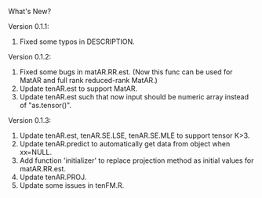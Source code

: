 What's New?

Version 0.1.1:
1. Fixed some typos in DESCRIPTION.

Version 0.1.2:
1. Fixed some bugs in matAR.RR.est. (Now this func can be used for MatAR and full rank reduced-rank MatAR.)
2. Update tenAR.est to support MatAR.
3. Update tenAR.est such that now input should be numeric array instead of "as.tensor()".

Version 0.1.3:

1. Update tenAR.est, tenAR.SE.LSE, tenAR.SE.MLE to support tensor K>3.
2. Update tenAR.predict to automatically get data from object when xx=NULL.
3. Add function 'initializer' to replace projection method as initial values for matAR.RR.est.
4. Update tenAR.PROJ.
5. Update some issues in tenFM.R.



